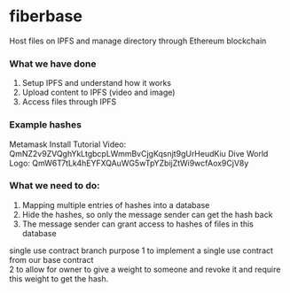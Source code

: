 # fiberbase

Host files on IPFS and manage directory through Ethereum blockchain

### What we have done
1. Setup IPFS and understand how it works
2. Upload content to IPFS (video and image)
3. Access files through IPFS

### Example hashes
Metamask Install Tutorial Video: QmNZ2v9ZVQghYkLtgbcpLWmmBvCjgKqsnjt9gUrHeudKiu
Dive World Logo: QmW6T7tLk4hEYFXQAuWG5wTpYZbijZtWi9wcfAox9CjV8y

### What we need to do:
1. Mapping multiple entries of hashes into a database
2. Hide the hashes, so only the message sender can get the hash back
3. The message sender can grant access to hashes of files in this database

single use contract branch purpose
1 to implement a single use contract from our base contract  
2 to allow for owner to give a weight to someone and revoke it and require this weight to get the hash. 

